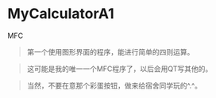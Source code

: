 # MyCalculatorA1
MFC

>第一个使用图形界面的程序，能进行简单的四则运算。

>这可能是我的唯一一个MFC程序了，以后会用QT写其他的。

>当然，不要在意那个彩蛋按钮，做来给宿舍同学玩的^.^。
